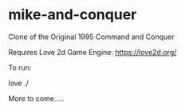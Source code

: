 # mike-and-conquer

Clone of the Original 1995 Command and Conquer

Requires Love 2d Game Engine: https://love2d.org/

To run:

love ./


More to come.....
